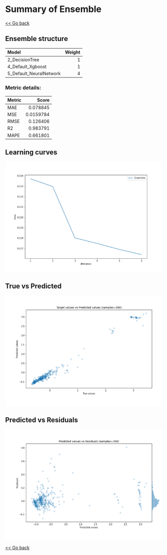 # Summary of Ensemble

[<< Go back](../README.md)


## Ensemble structure
| Model                   |   Weight |
|:------------------------|---------:|
| 2_DecisionTree          |        1 |
| 4_Default_Xgboost       |        1 |
| 5_Default_NeuralNetwork |        4 |

### Metric details:
| Metric   |     Score |
|:---------|----------:|
| MAE      | 0.078845  |
| MSE      | 0.0159784 |
| RMSE     | 0.126406  |
| R2       | 0.983791  |
| MAPE     | 0.661801  |



## Learning curves
![Learning curves](learning_curves.png)
## True vs Predicted

![True vs Predicted](true_vs_predicted.png)


## Predicted vs Residuals

![Predicted vs Residuals](predicted_vs_residuals.png)



[<< Go back](../README.md)
